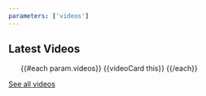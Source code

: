 ```yaml
---
parameters: ['videos']
---
```


<section>
  <div class="latest-videos">
    <h2>Latest <span>Videos</span></h2>
    <ul>
      {{#each param.videos}}
        {{videoCard this}}
      {{/each}}
    </ul>
    <a class="all" href="https://youtube.com/baldbeardedbuilder" title="See all videos">See all videos</a>
  </div>
</section>

